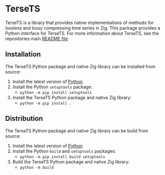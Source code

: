 # TerseTS
TerseTS is a library that provides native implementations of methods for lossless and lossy compressing time series in Zig. This package provides a Python interface for TerseTS. For more information about TerseTS, see the repositories main [README file](https://github.com/cmcuza/TerseTS/blob/main/README.md).

## Installation
The TerseTS Python package and native Zig library can be installed from source:
1. Install the latest version of [Python](https://www.python.org/)
2. Install the Python `setuptools` package:
   - `python -m pip install setuptools`
3. Install the TerseTS Python package and native Zig library:
   - `python -m pip install .`

## Distribution
The TerseTS Python package and native Zig library can be build from source:
1. Install the latest version of [Python](https://www.python.org/)
2. Install the Python `build` and `setuptools` packages:
   - `python -m pip install build setuptools`
2. Build the TerseTS Python package and native Zig library:
   - `python -m build`
